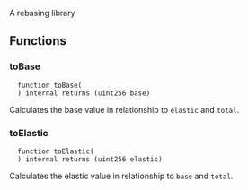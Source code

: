 A rebasing library

## Functions

### toBase

```solidity
  function toBase(
  ) internal returns (uint256 base)
```

Calculates the base value in relationship to `elastic` and `total`.

### toElastic

```solidity
  function toElastic(
  ) internal returns (uint256 elastic)
```

Calculates the elastic value in relationship to `base` and `total`.
